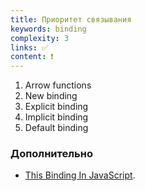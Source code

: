 ```yaml
---
title: Приоритет связывания
keywords: binding
complexity: 3
links: ✅
content: ❗
---
```


1. Arrow functions
2. New binding
3. Explicit binding
4. Implicit binding
5. Default binding

### Дополнительно
- [This Binding In JavaScript](https://sargalias.com/blog/this-binding-in-javascript-default-binding/).